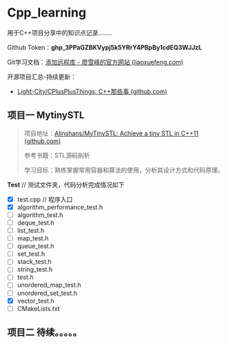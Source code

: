 # Cpp_learning

用于C++项目分享中的知识点记录........

Github Token：**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**

Git学习文档：[添加远程库 - 廖雪峰的官方网站 (liaoxuefeng.com)](https://www.liaoxuefeng.com/wiki/896043488029600/898732864121440)

开源项目汇总-持续更新：

- [Light-City/CPlusPlusThings: C++那些事 (github.com)](https://github.com/Light-City/CPlusPlusThings)

## 项目一 MytinySTL

> 项目地址：[Alinshans/MyTinySTL: Achieve a tiny STL in C++11 (github.com)](https://github.com/Alinshans/MyTinySTL)
>
> 参考书籍：STL源码剖析
>
> 学习目标：熟练掌握常用容器和算法的使用，分析其设计方式和代码原理。

**Test**       	         // 测试文件夹，代码分析完成情况如下

- [x] test.cpp      // 程序入口
- [x] algorithm_performance_test.h
- [ ] algorithm_test.h
- [ ] deque_test.h
- [ ] list_test.h
- [ ] map_test.h
- [ ] queue_test.h
- [ ] set_test.h
- [ ] stack_test.h
- [ ] string_test.h
- [ ] test.h
- [ ] unordered_map_test.h
- [ ] unordered_set_test.h
- [x] vector_test.h
- [ ] CMakeLists.txt

## 项目二 待续。。。。。
